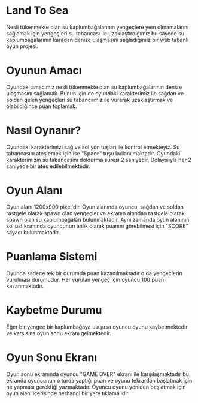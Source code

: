# Land To Sea
  Nesli tükenmekte olan su kaplumbağalarının yengeçlere yem olmamalarını sağlamak için yengeçleri su tabancası ile uzaklaştırdığımız bu sayede su kaplumbağalarının karadan denize ulaşmasını sağladığımız bir web tabanlı oyun projesi.

# Oyunun Amacı
  Oyundaki amacımız nesli tükenmekte olan su kaplumbağalarının denize ulaşmasını sağlamak. Bunun için de oyundaki karakterimiz ile sağdan ve soldan gelen yengeçleri su tabancamız ile vurarak uzaklaştırmak ve olabildiğince puan toplamak.
  
# Nasıl Oynanır?
  Oyundaki karakterimizi sağ ve sol yön tuşları ile kontrol etmekteyiz. Su tabancasını ateşlemek için ise "Space" tuşu kullanılmaktadır. Oyundaki karakterimizin su tabancasını doldurma süresi 2 saniyedir. Dolayısıyla her 2 saniyede bir ateş edilebilmektedir.
  
 # Oyun Alanı
  Oyun alanı 1200x900 pixel'dir. Oyun alanında oyuncu, sağdan ve soldan rastgele olarak spawn olan yengeçler ve ekranın altından rastgele olarak spawn olan su kaplumbağaları bulunmaktadır. Aynı zamanda oyun alanının sol üst kısmında oyuncunun anlık olarak puanını görebilmesi için "SCORE" sayacı bulunmaktadır.
  
 # Puanlama Sistemi
  Oyunda sadece tek bir durumda puan kazanılmaktadır o da yengeçlerin vurulması durumudur. Her vurulan yengeç için oyuncu 100 puan kazanmaktadır.
  
 # Kaybetme Durumu
  Eğer bir yengeç bir kaplumbağaya ulaşırsa oyuncu oyunu kaybetmektedir ve karşısına oyun sonu ekranı gelmektedir.
  
 # Oyun Sonu Ekranı
  Oyun sonu ekranında oyuncu "GAME OVER" ekranı ile karşılaşmaktadır bu ekranda oyuncunun o turda yaptığı puan ve oyunu tekrardan başlatmak için ne yapması gerektiği yazmaktadır. Oyuncu oyunu yeniden başlatmak için oyun alanı içerisinde herhangi bir yere tıklamalıdır.
